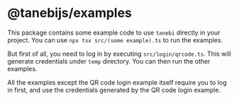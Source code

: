 # @tanebijs/examples

This package contains some example code to use `tanebi` directly in your project. You can use `npx tsx src/(some example).ts` to run the examples.

But first of all, you need to log in by executing `src/login/qrcode.ts`. This will generate credentials under `temp` directory. You can then run the other examples.

All the examples except the QR code login example itself require you to log in first, and use the credentials generated by the QR code login example.
